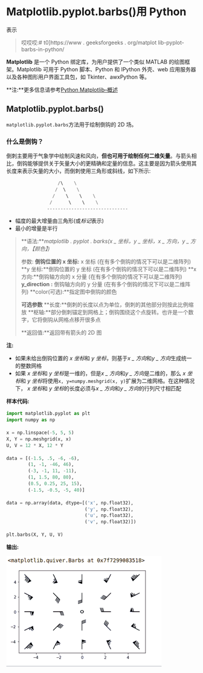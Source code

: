 # Matplotlib.pyplot.barbs()用 Python

表示

> 哎哎哎:# t0]https://www . geeksforgeeks . org/matplot lib-pyplot-barbs-in-python/

**Matplotlib** 是一个 Python 绑定库，为用户提供了一个类似 MATLAB 的绘图框架。Matplotlib 可用于 Python 脚本、Python 和 IPython 外壳、web 应用服务器以及各种图形用户界面工具包，如 Tkinter、awxPython 等。

**注:**更多信息请参考[Python Matplotlib–概述](http://geeksforgeeks.org/python-matplotlib-an-overview/)

## Matplotlib.pyplot.barbs()

`matplotlib.pyplot.barbs`方法用于绘制倒钩的 2D 场。

### 什么是倒钩？

倒刺主要用于气象学中绘制风速和风向，**但也可用于绘制任何二维矢量**。与箭头相比，倒钩能够提供关于矢量大小的更精确和定量的信息。这主要是因为箭头使用其长度来表示矢量的大小，而倒刺使用三角形或斜线，如下所示:

```py
                   /\    \
                  /  \    \
                 /    \    \    \
                /      \    \    \
               ------------------------------

```

*   幅度的最大增量由三角形(或*标记*表示)
*   最小的增量是半行

> **语法:***matplotlib . pyplot . barks(x _ 坐标，y _ 坐标，x _ 方向，y _ 方向，【颜色】)*
> 
> 参数:
> **倒钩位置的 x 坐标:** x 坐标
> (在有多个倒钩的情况下可以是二维阵列)
> **y 坐标:**倒钩位置的 y 坐标
> (在有多个倒钩的情况下可以是二维阵列)
> **x 方向:**倒钩轴方向的 x 分量
> (在有多个倒钩的情况下可以是二维阵列)
> **y_direction :** 倒钩轴方向的 y 分量
> (在有多个倒钩的情况下可以是二维阵列)
> **color(可选):**指定图中倒钩的颜色
> 
> **可选参数**
> **长度:**倒刺的长度以点为单位，倒刺的其他部分则按此比例缩放
> **枢轴:**部分倒刺锚定到网格上；倒钩围绕这个点旋转。也许是一个数字，它将倒钩从网格点移开很多点
> 
> **返回值:**返回带有箭头的 2D 图

**注:**

*   如果未给出倒钩位置的 *x 坐标*和 *y 坐标*，则基于*x _ 方向*和*y _ 方向*生成统一的整数网格
*   如果 *x 坐标*和 *y 坐标*是一维的，但是*x _ 方向*和*y _ 方向*是二维的，那么 *x 坐标*和 *y 坐标*将使用`x, y=numpy.meshgrid(x, y)`扩展为二维网格。在这种情况下， *x 坐标*和 *y 坐标*的长度必须与*x _ 方向*和*y _ 方向*的行列尺寸相匹配

**样本代码:**

```py
import matplotlib.pyplot as plt
import numpy as np

x = np.linspace(-5, 5, 5)
X, Y = np.meshgrid(x, x)
U, V = 12 * X, 12 * Y

data = [(-1.5, .5, -6, -6),
        (1, -1, -46, 46),
        (-3, -1, 11, -11),
        (1, 1.5, 80, 80),
        (0.5, 0.25, 25, 15),
        (-1.5, -0.5, -5, 40)]

data = np.array(data, dtype=[('x', np.float32),
                             ('y', np.float32),
                             ('u', np.float32), 
                             ('v', np.float32)])

plt.barbs(X, Y, U, V)
```

**输出:**

![python-matplotlib-barbs](img/a10d4049bb04084270389e95bf4fe61c.png)
